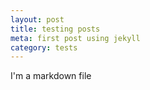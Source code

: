 ```yaml
---
layout: post
title: testing posts
meta: first post using jekyll
category: tests
---
```


I'm a markdown file
